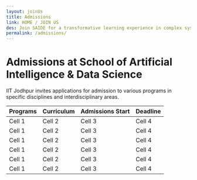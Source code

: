```yaml
---
layout: joinUs
title: Admissions
link: HOME / JOIN US
des: Join SAIDE for a transformative learning experience in complex systems science.
permalink: /admissions/
---
```


<style>
.background-about{
  background-image: url("{{ site.baseurl }}/images/Admissions.png");
}
</style>

<div id="parent-box">
<div class="general-section">
<h1 style="text-transform: none;">Admissions at School of Artificial Intelligence & Data Science</h1>
<div class="row">
<div class="col-md-9">
<p>IIT Jodhpur invites applications for admission to various programs in specific disciplines and interdisciplinary areas. </p>
</div>
</div>
</div>
<div class="application-section">
<table>
<thead>
<tr>
<th>Programs</th>
<th>Curriculum</th>
<th>Admissions Start</th>
<th>Deadline</th>
</tr>
</thead>
<tbody>
<tr>
<td>Cell 1</td>
<td>Cell 2</td>
<td>Cell 3</td>
<td>Cell 4</td>

</tr>
<tr>
<td>Cell 1</td>
<td>Cell 2</td>
<td>Cell 3</td>
<td>Cell 4</td>

</tr>
<tr>
<td>Cell 1</td>
<td>Cell 2</td>
<td>Cell 3</td>
<td>Cell 4</td>

</tr>
<tr>
<td>Cell 1</td>
<td>Cell 2</td>
<td>Cell 3</td>
<td>Cell 4</td>

</tr>
<tr>
<td>Cell 1</td>
<td>Cell 2</td>
<td>Cell 3</td>
<td>Cell 4</td>

</tr>
<tr>
<td>Cell 1</td>
<td>Cell 2</td>
<td>Cell 3</td>
<td>Cell 4</td>

</tr>
</tbody>
</table>
</div>
</div>
